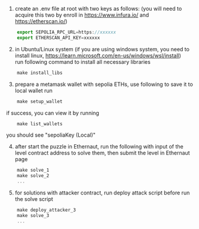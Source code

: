 1. create an .env file at root with two keys as follows:
   (you will need to acquire this two by enroll in https://www.infura.io/ and https://etherscan.io/)
```javascript
    export SEPOLIA_RPC_URL=https://xxxxxx
    export ETHERSCAN_API_KEY=xxxxxx
```

2. in Ubuntu/Linux system (if you are using windows system, you need to install linux, https://learn.microsoft.com/en-us/windows/wsl/install)
<br/> run following command to install all necessary libraries
```javascript
    make install_libs
```

3. prepare a metamask wallet with sepolia ETHs, use following to save it to local wallet
run
```javascript
    make setup_wallet
```
if success, you can view it by running
```javascript
    make list_wallets
```
you should see "sepoliaKey (Local)"

4. after start the puzzle in Ethernaut, run the following with input of the level contract address to solve them, then submit the level in Ethernaut page
```javascript
    make solve_1
    make solve_2
    ...
```

5. for solutions with attacker contract, run deploy attack script before run the solve script
```javascript
    make deploy_attacker_3
    make solve_3
    ...
```